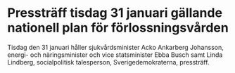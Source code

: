 # Pressträff tisdag 31 januari gällande nationell plan för förlossningsvården

Tisdag den 31 januari håller sjukvårdsminister Acko Ankarberg Johansson, energi- och näringsminister och vice statsminister Ebba Busch samt Linda Lindberg, socialpolitisk talesperson, Sverigedemokraterna, pressträff.
